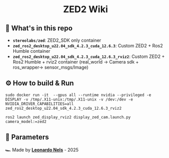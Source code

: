 <div align="center">
    <h1>ZED2 Wiki</h1>
</div>

## :open_file_folder: What's in this repo
- **`stereolabs/zed`**: ZED2_SDK only container
- **`zed_ros2_desktop_u22.04_sdk_4.2.3_cuda_12.6.3`**: Custom ZED2 + Ros2 Humble container
- **`zed_ros2_desktop_u22.04_sdk_4.2.3_cuda_12.6.3_rviz2`**: Custom ZED2 + Ros2 Humble + rviz2 container (real_world → Camera sdk + ros_wrapper→ sensor_msgs/Image)

## :gear: How to build & Run
```commandline
sudo docker run -it  --gpus all --runtime nvidia --privileged -e DISPLAY -v /tmp/.X11-unix:/tmp/.X11-unix -v /dev:/dev -e NVIDIA_DRIVER_CAPABILITIES=all zed_ros2_desktop_u22.04_sdk_4.2.3_cuda_12.6.3_rviz2
```
```commandline
ros2 launch zed_display_rviz2 display_zed_cam.launch.py camera_model:=zed2
```


## :abacus: Parameters



🏎️ Made by [**Leonardo Nels**](https://github.com/leonardonels) - 2025

